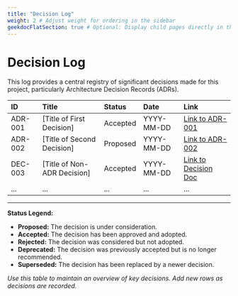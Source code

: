 ```yaml
---
title: "Decision Log"
weight: 2 # Adjust weight for ordering in the sidebar
geekdocFlatSection: true # Optional: Display child pages directly in the sidebar
---
```


# Decision Log

This log provides a central registry of significant decisions made for this project, particularly Architecture Decision Records (ADRs).

| ID        | Title                                  | Status     | Date       | Link                     |
| :-------- | :------------------------------------- | :--------- | :--------- | :----------------------- |
| ADR-001   | [Title of First Decision]              | Accepted   | YYYY-MM-DD | [Link to ADR-001](./adr-001.md) |
| ADR-002   | [Title of Second Decision]             | Proposed   | YYYY-MM-DD | [Link to ADR-002](./adr-002.md) |
| DEC-003   | [Title of Non-ADR Decision]            | Accepted   | YYYY-MM-DD | [Link to Decision Doc]() |
| ...       | ...                                    | ...        | ...        | ...                      |

---

**Status Legend:**

*   **Proposed:** The decision is under consideration.
*   **Accepted:** The decision has been approved and adopted.
*   **Rejected:** The decision was considered but not adopted.
*   **Deprecated:** The decision was previously accepted but is no longer recommended.
*   **Superseded:** The decision has been replaced by a newer decision.

*Use this table to maintain an overview of key decisions. Add new rows as decisions are recorded.*
